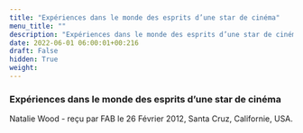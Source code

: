 ```yaml
---
title: "Expériences dans le monde des esprits d’une star de cinéma"
menu_title: ""
description: "Expériences dans le monde des esprits d’une star de cinéma"
date: 2022-06-01 06:00:01+00:216
draft: False
hidden: True
weight:
---
```

### Expériences dans le monde des esprits d’une star de cinéma

Natalie Wood - reçu par FAB le 26 Février 2012, Santa Cruz, Californie, USA.



